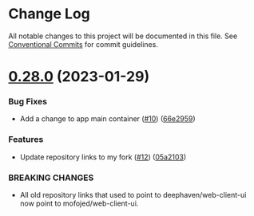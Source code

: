 # Change Log

All notable changes to this project will be documented in this file.
See [Conventional Commits](https://conventionalcommits.org) for commit guidelines.

# [0.28.0](https://github.com/mofojed/web-client-ui/compare/v0.27.0...v0.28.0) (2023-01-29)


### Bug Fixes

* Add a change to app main container ([#10](https://github.com/mofojed/web-client-ui/issues/10)) ([66e2959](https://github.com/mofojed/web-client-ui/commit/66e295920255a521ef3f9c13f1dafd6ce1f49c25))


### Features

* Update repository links to my fork ([#12](https://github.com/mofojed/web-client-ui/issues/12)) ([05a2103](https://github.com/mofojed/web-client-ui/commit/05a2103465969107b8a991fa6a1a7fc88e04b74e))


### BREAKING CHANGES

* All old repository links that used to point to deephaven/web-client-ui now point to mofojed/web-client-ui.
